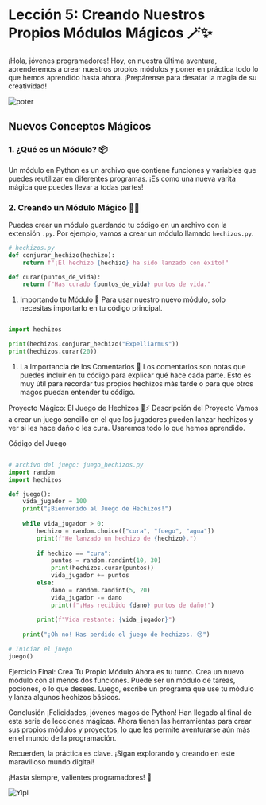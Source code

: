 
# Lección 5: Creando Nuestros Propios Módulos Mágicos 🪄✨

¡Hola, jóvenes programadores! Hoy, en nuestra última aventura, aprenderemos a crear nuestros propios módulos y poner en práctica todo lo que hemos aprendido hasta ahora. ¡Prepárense para desatar la magia de su creatividad!

![poter](https://res.cloudinary.com/dukgkrpft/image/upload/v1731877650/lessons/modulos-magicos-con-python/ibzrhmfg8gnfg5kpfrf3.webp)

## Nuevos Conceptos Mágicos

### 1. ¿Qué es un Módulo? 📦

Un módulo en Python es un archivo que contiene funciones y variables que puedes reutilizar en diferentes programas. ¡Es como una nueva varita mágica que puedes llevar a todas partes!

### 2. Creando un Módulo Mágico 🧙‍♂️

Puedes crear un módulo guardando tu código en un archivo con la extensión `.py`. Por ejemplo, vamos a crear un módulo llamado `hechizos.py`.

```python
# hechizos.py
def conjurar_hechizo(hechizo):
    return f"¡El hechizo {hechizo} ha sido lanzado con éxito!"

def curar(puntos_de_vida):
    return f"Has curado {puntos_de_vida} puntos de vida."
```

1. Importando tu Módulo 🌠
Para usar nuestro nuevo módulo, solo necesitas importarlo en tu código principal.

```python

import hechizos

print(hechizos.conjurar_hechizo("Expelliarmus"))
print(hechizos.curar(20))
```

1. La Importancia de los Comentarios 📝
Los comentarios son notas que puedes incluir en tu código para explicar qué hace cada parte. Esto es muy útil para recordar tus propios hechizos más tarde o para que otros magos puedan entender tu código.

Proyecto Mágico: El Juego de Hechizos 🐍⚡
Descripción del Proyecto
Vamos a crear un juego sencillo en el que los jugadores pueden lanzar hechizos y ver si les hace daño o les cura. Usaremos todo lo que hemos aprendido.

Código del Juego

```python

# archivo del juego: juego_hechizos.py
import random
import hechizos

def juego():
    vida_jugador = 100
    print("¡Bienvenido al Juego de Hechizos!")
    
    while vida_jugador > 0:
        hechizo = random.choice(["cura", "fuego", "agua"])
        print(f"He lanzado un hechizo de {hechizo}.")
        
        if hechizo == "cura":
            puntos = random.randint(10, 30)
            print(hechizos.curar(puntos))
            vida_jugador += puntos
        else:
            dano = random.randint(5, 20)
            vida_jugador -= dano
            print(f"¡Has recibido {dano} puntos de daño!")
        
        print(f"Vida restante: {vida_jugador}")
        
    print("¡Oh no! Has perdido el juego de hechizos. 😢")

# Iniciar el juego
juego()
```

Ejercicio Final: Crea Tu Propio Módulo
Ahora es tu turno. Crea un nuevo módulo con al menos dos funciones. Puede ser un módulo de tareas, pociones, o lo que desees. Luego, escribe un programa que use tu módulo y lanza algunos hechizos básicos.

Conclusión
¡Felicidades, jóvenes magos de Python! Han llegado al final de esta serie de lecciones mágicas. Ahora tienen las herramientas para crear sus propios módulos y proyectos, lo que les permite aventurarse aún más en el mundo de la programación.

Recuerden, la práctica es clave. ¡Sigan explorando y creando en este maravilloso mundo digital!

¡Hasta siempre, valientes programadores! 🌟

![Yipi](https://res.cloudinary.com/dukgkrpft/image/upload/v1729378761/lessons/felicidades-yipi/jczrx7hhw88cvrfnmiae.jpg)
